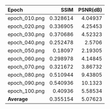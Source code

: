 | Epoch         |     SSIM |   PSNR(dB) |
|:--------------|---------:|-----------:|
| epoch_010.png | 0.328614 |    4.04937 |
| epoch_020.png | 0.336905 |    4.25453 |
| epoch_030.png | 0.370686 |    4.52323 |
| epoch_040.png | 0.252478 |    2.5706  |
| epoch_050.png | 0.18097  |    2.19305 |
| epoch_060.png | 0.298978 |    4.14845 |
| epoch_070.png | 0.321672 |    3.86732 |
| epoch_080.png | 0.510944 |    9.43805 |
| epoch_090.png | 0.540936 |   10.1323  |
| epoch_100.png | 0.40936  |    5.58534 |
| **Average**   | 0.355154 |    5.07623 |